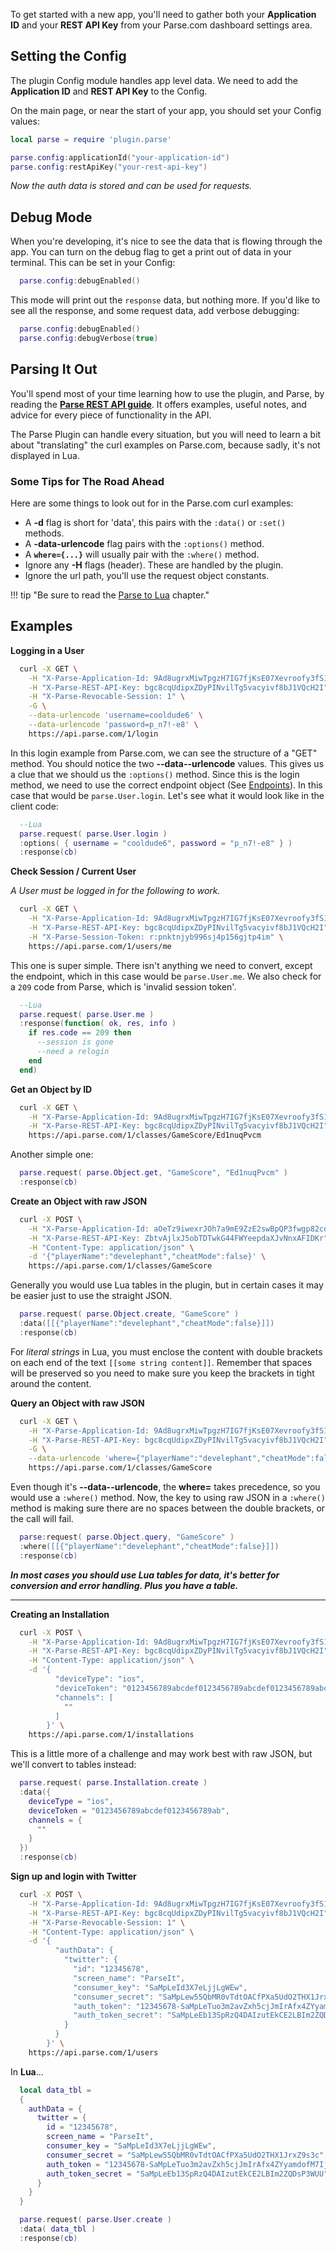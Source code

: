 To get started with a new app, you'll need to gather both your __Application ID__ and your __REST API Key__ from your Parse.com dashboard settings area.

## Setting the Config

The plugin Config module handles app level data. We need to add the __Application ID__ and __REST API Key__ to the Config.

On the main page, or near the start of your app, you should set your Config values:

```lua
local parse = require 'plugin.parse'

parse.config:applicationId("your-application-id")
parse.config:restApiKey("your-rest-api-key")

```

*Now the auth data is stored and can be used for requests.*

## Debug Mode

When you're developing, it's nice to see the data that is flowing through the app. You can turn on the debug flag to get a print out of data in your terminal. This can be set in your Config:

```lua
  parse.config:debugEnabled()
```

This mode will print out the `response` data, but nothing more. If you'd like to see all the response, and some request data, add verbose debugging:

```lua
  parse.config:debugEnabled()
  parse.config:debugVerbose(true)
```

## Parsing It Out

You'll spend most of your time learning how to use the plugin, and Parse, by reading the [__Parse REST API guide__](https://www.parse.com/docs/rest/guide). It offers examples, useful notes, and advice for every piece of functionality in the API.

The Parse Plugin can handle every situation, but you will need to learn a bit about "translating" the curl examples on Parse.com, because sadly, it's not displayed in Lua.

### Some Tips for The Road Ahead

Here are some things to look out for in the Parse.com curl examples:

* A __-d__ flag is short for 'data', this pairs with the `:data()` or `:set()` methods.
* A __-data-urlencode__ flag pairs with the `:options()` method.
* A __`where={...}`__ will usually pair with the `:where()` method.
* Ignore any __-H__ flags (header). These are handled by the plugin.
* Ignore the url path, you'll use the request object constants.

!!! tip "Be sure to read the [Parse to Lua](CH3_Usage.md) chapter."

## Examples

__Logging in a User__

```bash
  curl -X GET \
    -H "X-Parse-Application-Id: 9Ad8ugrxMiwTpgzH7IG7fjKsE07Xevroofy3fS1K" \
    -H "X-Parse-REST-API-Key: bgc8cqUdipxZDyPINvilTg5vacyivf8bJ1VQcH2I" \
    -H "X-Parse-Revocable-Session: 1" \
    -G \
    --data-urlencode 'username=cooldude6' \
    --data-urlencode 'password=p_n7!-e8' \
    https://api.parse.com/1/login
```

In this login example from Parse.com, we can see the structure of a "GET" method. You should notice the two __--data--urlencode__ values. This gives us a clue that we should us the `:options()` method. Since this is the login method, we need to use the correct endpoint object (See [Endpoints](CH4_Usage.md)). In this case that would be `parse.User.login`. Let's see what it would look like in the client code:

```lua
  --Lua
  parse.request( parse.User.login )
  :options( { username = "cooldude6", password = "p_n7!-e8" } )
  :response(cb)
```

__Check Session / Current User__

*A User must be logged in for the following to work.*

```bash
  curl -X GET \
    -H "X-Parse-Application-Id: 9Ad8ugrxMiwTpgzH7IG7fjKsE07Xevroofy3fS1K" \
    -H "X-Parse-REST-API-Key: bgc8cqUdipxZDyPINvilTg5vacyivf8bJ1VQcH2I" \
    -H "X-Parse-Session-Token: r:pnktnjyb996sj4p156gjtp4im" \
    https://api.parse.com/1/users/me
```

This one is super simple. There isn't anything we need to convert, except the endpoint, which in this case would be `parse.User.me`. We also check for a `209` code from Parse, which is 'invalid session token'.

```lua
  --Lua
  parse.request( parse.User.me )
  :response(function( ok, res, info )
    if res.code == 209 then
      --session is gone
      --need a relogin
    end
  end)
```

__Get an Object by ID__

```bash
  curl -X GET \
    -H "X-Parse-Application-Id: 9Ad8ugrxMiwTpgzH7IG7fjKsE07Xevroofy3fS1K" \
    -H "X-Parse-REST-API-Key: bgc8cqUdipxZDyPINvilTg5vacyivf8bJ1VQcH2I" \
    https://api.parse.com/1/classes/GameScore/Ed1nuqPvcm
```

Another simple one:

```lua
  parse.request( parse.Object.get, "GameScore", "Ed1nuqPvcm" )
  :response(cb)
```

__Create an Object with raw JSON__

```bash
  curl -X POST \
    -H "X-Parse-Application-Id: aOeTz9iwexrJOh7a9mE9ZzE2swBpQP3fwgp82cdV" \
    -H "X-Parse-REST-API-Key: ZbtvAjlxJ5obTDTwkG44FWYeepdaXJvNnxAFIDKr" \
    -H "Content-Type: application/json" \
    -d '{"playerName":"develephant","cheatMode":false}' \
    https://api.parse.com/1/classes/GameScore
```

Generally you would use Lua tables in the plugin, but in certain cases it may be easier just to use the straight JSON.

```lua
  parse.request( parse.Object.create, "GameScore" )
  :data([[{"playerName":"develephant","cheatMode":false}]])
  :response(cb)
```

For *literal strings* in Lua, you must enclose the content with double brackets on each end of the text `[[some string content]]`. Remember that spaces will be preserved so you need to make sure you keep the brackets in tight around the content.

__Query an Object with raw JSON__

```bash
  curl -X GET \
    -H "X-Parse-Application-Id: 9Ad8ugrxMiwTpgzH7IG7fjKsE07Xevroofy3fS1K" \
    -H "X-Parse-REST-API-Key: bgc8cqUdipxZDyPINvilTg5vacyivf8bJ1VQcH2I" \
    -G \
    --data-urlencode 'where={"playerName":"develephant","cheatMode":false}' \
    https://api.parse.com/1/classes/GameScore
```

Even though it's __--data--urlencode__, the __where=__ takes precedence, so you would use a `:where()` method. Now, the key to using raw JSON in a `:where()` method is making sure there are no spaces between the double brackets, or the call will fail.

```lua
  parse:request( parse.Object.query, "GameScore" )
  :where([[{"playerName":"develephant","cheatMode":false}]])
  :response(cb)
```

___In most cases you should use Lua tables for data, it's better for conversion and error handling. Plus you have a table.___

---

__Creating an Installation__

```bash
  curl -X POST \
    -H "X-Parse-Application-Id: 9Ad8ugrxMiwTpgzH7IG7fjKsE07Xevroofy3fS1K" \
    -H "X-Parse-REST-API-Key: bgc8cqUdipxZDyPINvilTg5vacyivf8bJ1VQcH2I" \
    -H "Content-Type: application/json" \
    -d '{
          "deviceType": "ios",
          "deviceToken": "0123456789abcdef0123456789abcdef0123456789abcdef0123456789abcdef",
          "channels": [
            ""
          ]
        }' \
    https://api.parse.com/1/installations
```

This is a little more of a challenge and may work best with raw JSON, but we'll convert to tables instead:

```lua
  parse.request( parse.Installation.create )
  :data({
    deviceType = "ios",
    deviceToken = "0123456789abcdef0123456789ab",
    channels = {
      ""
    }
  })
  :response(cb)
```

__Sign up and login with Twitter__

```bash
  curl -X POST \
    -H "X-Parse-Application-Id: 9Ad8ugrxMiwTpgzH7IG7fjKsE07Xevroofy3fS1K" \
    -H "X-Parse-REST-API-Key: bgc8cqUdipxZDyPINvilTg5vacyivf8bJ1VQcH2I" \
    -H "X-Parse-Revocable-Session: 1" \
    -H "Content-Type: application/json" \
    -d '{
          "authData": {
            "twitter": {
              "id": "12345678",
              "screen_name": "ParseIt",
              "consumer_key": "SaMpLeId3X7eLjjLgWEw",
              "consumer_secret": "SaMpLew55QbMR0vTdtOACfPXa5UdO2THX1JrxZ9s3c",
              "auth_token": "12345678-SaMpLeTuo3m2avZxh5cjJmIrAfx4ZYyamdofM7IjU",
              "auth_token_secret": "SaMpLeEb13SpRzQ4DAIzutEkCE2LBIm2ZQDsP3WUU"
            }
          }
        }' \
    https://api.parse.com/1/users
```
  
In __Lua__...


```lua
  local data_tbl =
  {
    authData = {
      twitter = {
        id = "12345678",
        screen_name = "ParseIt",
        consumer_key = "SaMpLeId3X7eLjjLgWEw",
        consumer_secret = "SaMpLew55QbMR0vTdtOACfPXa5UdO2THX1JrxZ9s3c",
        auth_token = "12345678-SaMpLeTuo3m2avZxh5cjJmIrAfx4ZYyamdofM7IjU",
        auth_token_secret = "SaMpLeEb13SpRzQ4DAIzutEkCE2LBIm2ZQDsP3WUU"
      }
    }
  }

  parse.request( parse.User.create )
  :data( data_tbl )
  :response(cb)
```
